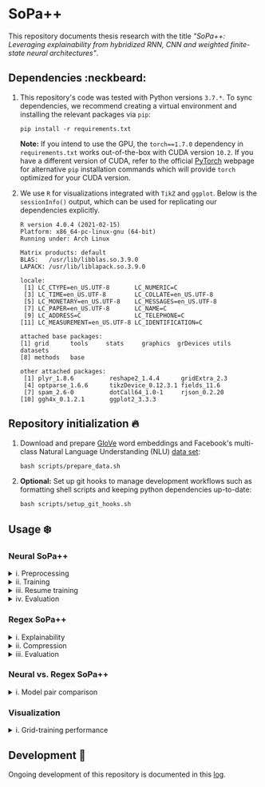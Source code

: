 # SoPa++

This repository documents thesis research with the title *"SoPa++: Leveraging explainability from hybridized RNN, CNN and weighted finite-state neural architectures"*.

## Dependencies :neckbeard:

1. This repository's code was tested with Python versions `3.7.*`. To sync dependencies, we recommend creating a virtual environment and installing the relevant packages via `pip`:

    ```shell
    pip install -r requirements.txt
    ```

    **Note:** If you intend to use the GPU, the `torch==1.7.0` dependency in `requirements.txt` works out-of-the-box with CUDA version `10.2`. If you have a different version of CUDA, refer to the official [PyTorch](https://pytorch.org/get-started/locally/) webpage for alternative `pip` installation commands which will provide `torch` optimized for your CUDA version.

2. We use `R` for visualizations integrated with `TikZ` and `ggplot`. Below is the `sessionInfo()` output, which can be used for replicating our dependencies explicitly.

    ```
    R version 4.0.4 (2021-02-15)
    Platform: x86_64-pc-linux-gnu (64-bit)
    Running under: Arch Linux

    Matrix products: default
    BLAS:   /usr/lib/libblas.so.3.9.0
    LAPACK: /usr/lib/liblapack.so.3.9.0

    locale:
     [1] LC_CTYPE=en_US.UTF-8       LC_NUMERIC=C              
     [3] LC_TIME=en_US.UTF-8        LC_COLLATE=en_US.UTF-8    
     [5] LC_MONETARY=en_US.UTF-8    LC_MESSAGES=en_US.UTF-8   
     [7] LC_PAPER=en_US.UTF-8       LC_NAME=C                 
     [9] LC_ADDRESS=C               LC_TELEPHONE=C            
    [11] LC_MEASUREMENT=en_US.UTF-8 LC_IDENTIFICATION=C       

    attached base packages:
    [1] grid      tools     stats     graphics  grDevices utils     datasets 
    [8] methods   base     

    other attached packages:
     [1] plyr_1.8.6          reshape2_1.4.4      gridExtra_2.3      
     [4] optparse_1.6.6      tikzDevice_0.12.3.1 fields_11.6        
     [7] spam_2.6-0          dotCall64_1.0-1     rjson_0.2.20       
    [10] ggh4x_0.1.2.1       ggplot2_3.3.3      
    ```

## Repository initialization :fire:

1. Download and prepare [GloVe](https://nlp.stanford.edu/projects/glove/) word embeddings and Facebook's multi-class Natural Language Understanding (NLU) [data set](https://research.fb.com/publications/cross-lingual-transfer-learning-for-multilingual-task-oriented-dialog/):

    ```shell
    bash scripts/prepare_data.sh
    ```

2. **Optional:** Set up git hooks to manage development workflows such as formatting shell scripts and keeping python dependencies up-to-date:

    ```shell
    bash scripts/setup_git_hooks.sh
    ```

## Usage :snowflake:

### Neural SoPa++

<details><summary>i. Preprocessing</summary>
<p>

For preprocessing Facebook's multi-class NLU data set, we use `src/preprocess_multiclass_nlu.py`:

```
usage: preprocess_multiclass_nlu.py [-h] [--data-directory <dir_path>]
                                    [--disable-upsampling]
                                    [--logging-level {debug,info,warning,error,critical}]
                                    [--truecase]

optional arguments:
  -h, --help            show this help message and exit

optional preprocessing arguments:
  --data-directory      <dir_path>
                        Data directory containing clean input data (default:
                        ./data/facebook_multiclass_nlu/)
  --disable-upsampling  Disable upsampling on the train and validation data
                        sets (default: False)
  --truecase            Retain true casing when preprocessing data. Otherwise
                        data will be lowercased by default (default: False)

optional logging arguments:
  --logging-level       {debug,info,warning,error,critical}
                        Set logging level (default: info)
```

The default workflow cleans the original NLU data, forces it to lowercased format and upsamples all minority classes. To run the default workflow, execute:

```shell
bash scripts/preprocess_multiclass_nlu.sh
```

</p>
</details>

<details><summary>ii. Training</summary>
<p>

For training the neural SoPa++ model, we use `src/train_spp.py`:

```
usage: train_spp.py [-h] --embeddings <file_path> --train-data <file_path>
                    --train-labels <file_path> --valid-data <file_path>
                    --valid-labels <file_path> [--batch-size <int>]
                    [--bias-scale <float>] [--clip-threshold <float>]
                    [--disable-scheduler] [--disable-tqdm] [--dropout <float>]
                    [--epochs <int>] [--evaluation-period <int>] [--gpu]
                    [--gpu-device <str>] [--grid-config <file_path>]
                    [--grid-training] [--learning-rate <float>]
                    [--logging-level {debug,info,warning,error,critical}]
                    [--max-doc-len <int>] [--models-directory <dir_path>]
                    [--no-wildcards] [--num-random-iterations <int>]
                    [--num-train-instances <int>] [--only-epoch-eval]
                    [--patience <int>] [--patterns <str>]
                    [--scheduler-factor <float>] [--scheduler-patience <int>]
                    [--seed <int>]
                    [--semiring {MaxSumSemiring,MaxProductSemiring}]
                    [--static-embeddings] [--tau-threshold <float>]
                    [--torch-num-threads <int>] [--tqdm-update-period <int>]
                    [--wildcard-scale <float>] [--word-dropout <float>]

optional arguments:
  -h, --help               show this help message and exit

required training arguments:
  --embeddings             <file_path>
                           Path to GloVe token embeddings file (default: None)
  --train-data             <file_path>
                           Path to train data file (default: None)
  --train-labels           <file_path>
                           Path to train labels file (default: None)
  --valid-data             <file_path>
                           Path to validation data file (default: None)
  --valid-labels           <file_path>
                           Path to validation labels file (default: None)

optional training arguments:
  --batch-size             <int>
                           Batch size for training (default: 256)
  --clip-threshold         <float>
                           Gradient clipping threshold (default: None)
  --disable-scheduler      Disable learning rate scheduler which reduces
                           learning rate on performance plateau (default:
                           False)
  --dropout                <float>
                           Neuron dropout probability (default: 0.2)
  --epochs                 <int>
                           Maximum number of training epochs (default: 50)
  --evaluation-period      <int>
                           Specify after how many training updates should
                           model evaluation(s) be conducted. Evaluation will
                           always be conducted at the end of epochs (default:
                           100)
  --learning-rate          <float>
                           Learning rate for Adam optimizer (default: 0.001)
  --max-doc-len            <int>
                           Maximum document length allowed (default: None)
  --models-directory       <dir_path>
                           Base directory where all models will be saved
                           (default: ./models)
  --num-train-instances    <int>
                           Maximum number of training instances (default:
                           None)
  --only-epoch-eval        Only evaluate model at the end of epoch, instead of
                           evaluation by updates (default: False)
  --patience               <int>
                           Number of epochs with no improvement after which
                           training will be stopped (default: 10)
  --scheduler-factor       <float>
                           Factor by which the learning rate will be reduced
                           (default: 0.1)
  --scheduler-patience     <int>
                           Number of epochs with no improvement after which
                           learning rate will be reduced (default: 5)
  --seed                   <int>
                           Global random seed for numpy and torch (default:
                           42)
  --word-dropout           <float>
                           Word dropout probability (default: 0.2)

optional grid-training arguments:
  --grid-config            <file_path>
                           Path to grid configuration file (default:
                           ./src/resources/flat_grid_heavy_config.json)
  --grid-training          Use grid-training instead of single-training
                           (default: False)
  --num-random-iterations  <int>
                           Number of random iteration(s) for each grid
                           instance (default: 10)

optional sopa-architecture arguments:
  --bias-scale             <float>
                           Scale biases by this parameter (default: 1.0)
  --no-wildcards           Do not use wildcard transitions (default: False)
  --patterns               <str>
                           Pattern lengths and counts with the following
                           syntax: PatternLength1-PatternCount1_PatternLength2
                           -PatternCount2_... (default: 6-50_5-50_4-50_3-50)
  --semiring               {MaxSumSemiring,MaxProductSemiring}
                           Specify which semiring to use (default:
                           MaxSumSemiring)
  --static-embeddings      Freeze learning of token embeddings (default:
                           False)
  --tau-threshold          <float>
                           Specify value of TauSTE binarizer tau threshold
                           (default: 0.0)
  --wildcard-scale         <float>
                           Scale wildcard(s) by this parameter (default: None)

optional hardware-acceleration arguments:
  --gpu                    Use GPU hardware acceleration (default: False)
  --gpu-device             <str>
                           GPU device specification in case --gpu option is
                           used (default: cuda:0)
  --torch-num-threads      <int>
                           Set the number of threads used for CPU intraop
                           parallelism with PyTorch (default: None)

optional logging arguments:
  --logging-level          {debug,info,warning,error,critical}
                           Set logging level (default: info)

optional progress-bar arguments:
  --disable-tqdm           Disable tqdm progress bars (default: False)
  --tqdm-update-period     <int>
                           Specify after how many training updates should the
                           tqdm progress bar be updated with model diagnostics
                           (default: 5)
```

#### Neural SoPa++ model training

To train a single neural SoPa++ model using our defaults on the CPU, execute:

```shell
bash scripts/train_spp_cpu.sh
```

To train a single neural SoPa++ model using our defaults on a single GPU, execute:

```shell
bash scripts/train_spp_gpu.sh
```

#### Grid-based neural SoPa++ model training

To apply grid-based training on neural SoPa++ models using our defaults on the CPU, execute:

```shell
bash scripts/train_spp_grid_cpu.sh
```

To apply grid-based training on neural SoPa++ models using our defaults on a single GPU, execute:

```shell
bash scripts/train_spp_grid_gpu.sh
```

</p>
</details>

<details><summary>iii. Resume training</summary>
<p>

For resuming the aforementioned training workflow in case of interruptions, we use `src/train_resume_spp.py`:

```
usage: train_resume_spp.py [-h] --model-log-directory <dir_path>
                           [--disable-tqdm] [--gpu] [--gpu-device <str>]
                           [--grid-training]
                           [--logging-level {debug,info,warning,error,critical}]
                           [--torch-num-threads <int>]
                           [--tqdm-update-period <int>]

optional arguments:
  -h, --help             show this help message and exit

required training arguments:
  --model-log-directory  <dir_path>
                         Base model directory containing model data to be
                         resumed for training (default: None)

optional grid-training arguments:
  --grid-training        Use grid-training instead of single-training
                         (default: False)

optional hardware-acceleration arguments:
  --gpu                  Use GPU hardware acceleration (default: False)
  --gpu-device           <str>
                         GPU device specification in case --gpu option is used
                         (default: cuda:0)
  --torch-num-threads    <int>
                         Set the number of threads used for CPU intraop
                         parallelism with PyTorch (default: None)

optional logging arguments:
  --logging-level        {debug,info,warning,error,critical}
                         Set logging level (default: info)

optional progress-bar arguments:
  --disable-tqdm         Disable tqdm progress bars (default: False)
  --tqdm-update-period   <int>
                         Specify after how many training updates should the
                         tqdm progress bar be updated with model diagnostics
                         (default: 5)
```

#### Resume neural SoPa++ model training

To resume training of a single neural SoPa++ model using our defaults on the CPU, execute:

```shell
bash scripts/train_resume_spp_cpu.sh /path/to/model/log/directory
```

To resume training of a single neural SoPa++ model using our defaults on a single GPU, execute:

```shell
bash scripts/train_resume_spp_gpu.sh /path/to/model/log/directory
```

#### Resume grid-based neural SoPa++ model training

To resume grid-based training of neural SoPa++ models using our defaults on the CPU, execute:

```shell
bash scripts/train_resume_spp_grid_cpu.sh /path/to/model/log/directory
```

To resume grid-based training of neural SoPa++ models using our defaults on a single GPU, execute:

```shell
bash scripts/train_resume_spp_grid_gpu.sh /path/to/model/log/directory
```

</p>
</details>

<details><summary>iv. Evaluation</summary>
<p>

For evaluating trained neural SoPa++ model(s), we use `src/evaluate_spp.py`:

```
usage: evaluate_spp.py [-h] --eval-data <file_path> --eval-labels <file_path>
                       --model-checkpoint <glob_path> [--batch-size <int>]
                       [--evaluation-metric {recall,precision,f1-score,accuracy}]
                       [--evaluation-metric-type {weighted avg,macro avg}]
                       [--gpu] [--gpu-device <str>] [--grid-evaluation]
                       [--logging-level {debug,info,warning,error,critical}]
                       [--max-doc-len <int>] [--output-prefix <str>]
                       [--torch-num-threads <int>]

optional arguments:
  -h, --help                show this help message and exit

required evaluation arguments:
  --eval-data               <file_path>
                            Path to evaluation data file (default: None)
  --eval-labels             <file_path>
                            Path to evaluation labels file (default: None)
  --model-checkpoint        <glob_path>
                            Glob path to model checkpoint(s) with '.pt'
                            extension (default: None)

optional evaluation arguments:
  --batch-size              <int>
                            Batch size for evaluation (default: 256)
  --max-doc-len             <int>
                            Maximum document length allowed (default: None)
  --output-prefix           <str>
                            Prefix for output classification report (default:
                            test)

optional grid-evaluation arguments:
  --evaluation-metric       {recall,precision,f1-score,accuracy}
                            Specify which evaluation metric to use for
                            comparison (default: f1-score)
  --evaluation-metric-type  {weighted avg,macro avg}
                            Specify which type of evaluation metric to use
                            (default: weighted avg)
  --grid-evaluation         Use grid-evaluation framework to find/summarize
                            best model (default: False)

optional hardware-acceleration arguments:
  --gpu                     Use GPU hardware acceleration (default: False)
  --gpu-device              <str>
                            GPU device specification in case --gpu option is
                            used (default: cuda:0)
  --torch-num-threads       <int>
                            Set the number of threads used for CPU intraop
                            parallelism with PyTorch (default: None)

optional logging arguments:
  --logging-level           {debug,info,warning,error,critical}
                            Set logging level (default: info)
```

#### Neural SoPa++ model evaluation

To evaluate single or multiple neural SoPa++ model(s) using our defaults on the CPU, execute:

```shell
bash scripts/evaluate_spp_cpu.sh "/glob/to/neural/model/*/checkpoint(s)"
```

To evaluate single or multiple neural SoPa++ model(s) using our defaults on a single GPU, execute:

```shell
bash scripts/evaluate_spp_gpu.sh "/glob/to/neural/model/*/checkpoint(s)"
```

#### Grid-based neural SoPa++ model evaluation

To evaluate grid-based neural SoPa++ models using our defaults on the CPU, execute:

```shell
bash scripts/evaluate_spp_grid_cpu.sh "/glob/to/neural/model/*/checkpoints"
```

To evaluate grid-based neural SoPa++ models using our defaults on a single GPU, execute:

```shell
bash scripts/evaluate_spp_grid_gpu.sh "/glob/to/neural/model/*/checkpoints"
```

</p>
</details>

### Regex SoPa++

<details><summary>i. Explainability</summary>
<p>

For explaining neural SoPa++ model(s) by simplifying it into a regex SoPa++ model, we use `src/explain_simplify_regex_spp.py`:

```
usage: explain_simplify_regex_spp.py [-h] --neural-model-checkpoint
                                     <glob_path> --train-data <file_path>
                                     --train-labels <file_path> --valid-data
                                     <file_path> --valid-labels <file_path>
                                     [--atol <float>] [--batch-size <int>]
                                     [--disable-tqdm] [--gpu]
                                     [--gpu-device <str>]
                                     [--logging-level {debug,info,warning,error,critical}]
                                     [--max-doc-len <int>]
                                     [--num-train-instances <int>]
                                     [--torch-num-threads <int>]
                                     [--tqdm-update-period <int>]

optional arguments:
  -h, --help                 show this help message and exit

required explainability arguments:
  --neural-model-checkpoint  <glob_path>
                             Glob path to neural model checkpoint(s) with
                             '.pt' extension (default: None)
  --train-data               <file_path>
                             Path to train data file (default: None)
  --train-labels             <file_path>
                             Path to train labels file (default: None)
  --valid-data               <file_path>
                             Path to validation data file (default: None)
  --valid-labels             <file_path>
                             Path to validation labels file (default: None)

optional explainability arguments:
  --atol                     <float>
                             Specify absolute tolerance when comparing
                             equivalences between tensors (default: 1e-06)
  --batch-size               <int>
                             Batch size for explainability (default: 256)
  --max-doc-len              <int>
                             Maximum document length allowed (default: None)
  --num-train-instances      <int>
                             Maximum number of training instances (default:
                             None)

optional hardware-acceleration arguments:
  --gpu                      Use GPU hardware acceleration (default: False)
  --gpu-device               <str>
                             GPU device specification in case --gpu option is
                             used (default: cuda:0)
  --torch-num-threads        <int>
                             Set the number of threads used for CPU intraop
                             parallelism with PyTorch (default: None)

optional logging arguments:
  --logging-level            {debug,info,warning,error,critical}
                             Set logging level (default: info)

optional progress-bar arguments:
  --disable-tqdm             Disable tqdm progress bars (default: False)
  --tqdm-update-period       <int>
                             Specify after how many training updates should
                             the tqdm progress bar be updated with model
                             diagnostics (default: 5)
```

To simplify single or multiple neural SoPa++ models using our defaults on the CPU, execute:

```shell
bash scripts/explain_simplify_regex_spp_cpu.sh "/glob/to/neural/model/*/checkpoint(s)"
```

To simplify single or multiple neural SoPa++ models using our defaults on a GPU, execute:

```shell
bash scripts/explain_simplify_regex_spp_gpu.sh "/glob/to/neural/model/*/checkpoint(s)"
```

</p>
</details>

<details><summary>ii. Compression</summary>
<p>

For compressing regex SoPa++ model(s), we use `src/explain_compress_regex_spp.py`:

```
usage: explain_compress_regex_spp.py [-h] --regex-model-checkpoint <glob_path>
                                     [--disable-tqdm]
                                     [--logging-level {debug,info,warning,error,critical}]
                                     [--tqdm-update-period <int>]

optional arguments:
  -h, --help                show this help message and exit

required explainability arguments:
  --regex-model-checkpoint  <glob_path>
                            Glob path to regex model checkpoint(s) with '.pt'
                            extension (default: None)

optional logging arguments:
  --logging-level           {debug,info,warning,error,critical}
                            Set logging level (default: info)

optional progress-bar arguments:
  --disable-tqdm            Disable tqdm progress bars (default: False)
  --tqdm-update-period      <int>
                            Specify after how many training updates should the
                            tqdm progress bar be updated with model
                            diagnostics (default: 5)
```

To compress single or multiple regex SoPa++ models using our defaults on the CPU, execute:

```shell
bash scripts/explain_compress_regex_spp_cpu.sh "/glob/to/regex/model/*/checkpoint(s)"
```

</p>
</details>

<details><summary>iii. Evaluation</summary>
<p>

For evaluating regex SoPa++ model(s), we use `src/evaluate_regex_spp.py`:

```
usage: evaluate_regex_spp.py [-h] --eval-data <file_path> --eval-labels
                             <file_path> --model-checkpoint <glob_path>
                             [--batch-size <int>] [--disable-tqdm] [--gpu]
                             [--gpu-device <str>]
                             [--logging-level {debug,info,warning,error,critical}]
                             [--max-doc-len <int>] [--output-prefix <str>]
                             [--torch-num-threads <int>]
                             [--tqdm-update-period <int>]

optional arguments:
  -h, --help            show this help message and exit

required evaluation arguments:
  --eval-data           <file_path>
                        Path to evaluation data file (default: None)
  --eval-labels         <file_path>
                        Path to evaluation labels file (default: None)
  --model-checkpoint    <glob_path>
                        Glob path to model checkpoint(s) with '.pt' extension
                        (default: None)

optional evaluation arguments:
  --batch-size          <int>
                        Batch size for evaluation (default: 256)
  --max-doc-len         <int>
                        Maximum document length allowed (default: None)
  --output-prefix       <str>
                        Prefix for output classification report (default:
                        test)

optional hardware-acceleration arguments:
  --gpu                 Use GPU hardware acceleration (default: False)
  --gpu-device          <str>
                        GPU device specification in case --gpu option is used
                        (default: cuda:0)
  --torch-num-threads   <int>
                        Set the number of threads used for CPU intraop
                        parallelism with PyTorch (default: None)

optional logging arguments:
  --logging-level       {debug,info,warning,error,critical}
                        Set logging level (default: info)

optional progress-bar arguments:
  --disable-tqdm        Disable tqdm progress bars (default: False)
  --tqdm-update-period  <int>
                        Specify after how many training updates should the
                        tqdm progress bar be updated with model diagnostics
                        (default: 5)
```

To evaluate single or multiple regex SoPa++ model(s) using our defaults on the CPU, execute:

```shell
bash scripts/evaluate_regex_spp_cpu.sh "/glob/to/regex/model/*/checkpoint(s)"
```

To evaluate single or multiple regex SoPa++ model(s) using our defaults on a single GPU, execute:

```shell
bash scripts/evaluate_regex_spp_gpu.sh "/glob/to/regex/model/*/checkpoint(s)"
```

</p>
</details>

### Neural vs. Regex SoPa++

<details><summary>i. Model pair comparison</summary>
<p>

For comparing neural and corresponding regex SoPa++ model pair(s), we use `src/compare_model_pairs_spp.py`:

```
usage: compare_model_pairs_spp.py [-h] --eval-data <file_path> --eval-labels
                                  <file_path> --model-log-directory
                                  <glob_path> [--atol <float>]
                                  [--batch-size <int>] [--disable-tqdm]
                                  [--gpu] [--gpu-device <str>]
                                  [--logging-level {debug,info,warning,error,critical}]
                                  [--max-doc-len <int>]
                                  [--output-prefix <str>]
                                  [--torch-num-threads <int>]
                                  [--tqdm-update-period <int>]

optional arguments:
  -h, --help             show this help message and exit

required evaluation arguments:
  --eval-data            <file_path>
                         Path to evaluation data file (default: None)
  --eval-labels          <file_path>
                         Path to evaluation labels file (default: None)
  --model-log-directory  <glob_path>
                         Glob path to model log directory/directories which
                         contain both the best neural and compressed regex
                         models (default: None)

optional evaluation arguments:
  --atol                 <float>
                         Specify absolute tolerance when comparing
                         equivalences between tensors (default: 1e-06)
  --batch-size           <int>
                         Batch size for evaluation (default: 256)
  --max-doc-len          <int>
                         Maximum document length allowed (default: None)
  --output-prefix        <str>
                         Prefix for output classification report (default:
                         test)

optional hardware-acceleration arguments:
  --gpu                  Use GPU hardware acceleration (default: False)
  --gpu-device           <str>
                         GPU device specification in case --gpu option is used
                         (default: cuda:0)
  --torch-num-threads    <int>
                         Set the number of threads used for CPU intraop
                         parallelism with PyTorch (default: None)

optional logging arguments:
  --logging-level        {debug,info,warning,error,critical}
                         Set logging level (default: info)

optional progress-bar arguments:
  --disable-tqdm         Disable tqdm progress bars (default: False)
  --tqdm-update-period   <int>
                         Specify after how many training updates should the
                         tqdm progress bar be updated with model diagnostics
                         (default: 5)
```

To compare neural and regex SoPa++ model pair(s) using our defaults on the CPU, execute:

```shell
bash scripts/compare_model_pairs_spp_cpu.sh "/glob/to/model/log/*/director(ies)"
```

To compare neural and regex SoPa++ model pair(s) using our defaults on a GPU, execute:

```shell
bash scripts/compare_model_pairs_spp_gpu.sh "/glob/to/model/log/*/director(ies)"
```

</p>
</details>

### Visualization

<details><summary>i. Grid-training performance</summary>
<p>

For visualizing grid-training performance, we use `src/tensorboard_event2csv.py` to convert tensorboard event logs to `csv` files and apply functions from `src/visualize.R` to plot them. These two scripts are bound together by `scripts/visualize_train_spp_grid.sh`:

```
Usage: visualize_train_spp_grid.sh [-h|--help] tb_event_directory

Visualize grid training performance for SoPa++, given that grid allows
for the following varying arguments: patterns, tau_threshold, seed

Optional arguments:
  -h, --help                      Show this help message and exit

Required arguments:
  tb_event_directory <glob_path>  Tensorboard event log directory/
                                  directories
```

To produce a facet-based visualization of the grid-training cases, simply execute:

```shell
bash scripts/visualize_train_spp_grid.sh "/glob/to/tb/event/*/director(ies)"
```

**Note:** This script has been hard-coded for grid-training scenarios where only the following three training/model arguments are varied: `patterns`, `tau_threshold` and `seed`.

</p>
</details>

## Development :snail:

Ongoing development of this repository is documented in this [log](./docs/develop.md).
